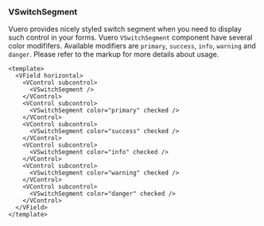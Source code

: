 ### VSwitchSegment

Vuero provides nicely styled switch segment when you need to
display such control in your forms. Vuero `VSwitchSegment` component have
several color modififers. Available modifiers are `primary`, `success`,
`info`, `warning` and `danger`.
Please refer to the markup for more details about usage.

<!--code-->

```vue
<template>
  <VField horizontal>
    <VControl subcontrol>
      <VSwitchSegment />
    </VControl>
    <VControl subcontrol>
      <VSwitchSegment color="primary" checked />
    </VControl>
    <VControl subcontrol>
      <VSwitchSegment color="success" checked />
    </VControl>
    <VControl subcontrol>
      <VSwitchSegment color="info" checked />
    </VControl>
    <VControl subcontrol>
      <VSwitchSegment color="warning" checked />
    </VControl>
    <VControl subcontrol>
      <VSwitchSegment color="danger" checked />
    </VControl>
  </VField>
</template>
```

<!--/code-->

<!--example-->

<VField horizontal>
  <VControl subcontrol>
    <VSwitchSegment />
  </VControl>
  <VControl subcontrol>
    <VSwitchSegment color="primary" checked />
  </VControl>
  <VControl subcontrol>
    <VSwitchSegment color="success" checked />
  </VControl>
  <VControl subcontrol>
    <VSwitchSegment color="info" checked />
  </VControl>
  <VControl subcontrol>
    <VSwitchSegment color="warning" checked />
  </VControl>
  <VControl subcontrol>
    <VSwitchSegment color="danger" checked />
  </VControl>
</VField>

<!--/example-->
